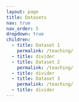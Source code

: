 ```yaml
---
layout: page
title: Datasets
nav: true
nav_order: 5
dropdown: true
children:
  - title: Dataset 1
    permalink: /teaching/
  - title: divider
  - title: Dataset 2
    permalink: /teaching/
  - title: divider
  - title: Dataset 3
    permalink: /teaching/
  - title: divider
---
```

